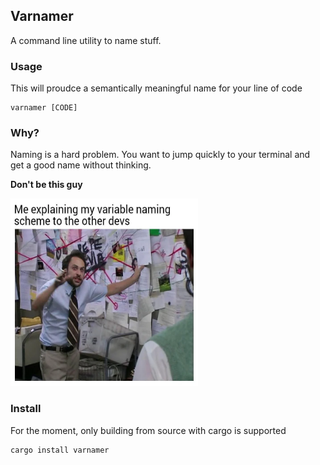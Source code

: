 ## Varnamer

A command line utility to name stuff.

### Usage

This will proudce a semantically meaningful name for your line of code

```
varnamer [CODE]
```

### Why?

Naming is a hard problem. You want to jump quickly to your terminal and get a good name without thinking. 

**Don't be this guy**

<img src="assets/code.webp" height="300" width="300" >

### Install

For the moment, only building from source with cargo is supported

```
cargo install varnamer
```